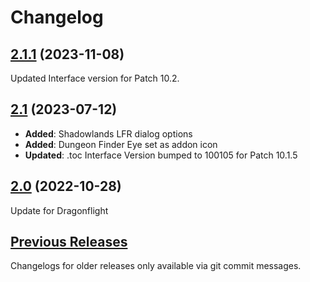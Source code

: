 # Changelog

## [2.1.1] (2023-11-08)

Updated Interface version for Patch 10.2.

## [2.1] (2023-07-12)

- **Added**: Shadowlands LFR dialog options
- **Added**: Dungeon Finder Eye set as addon icon
- **Updated**: .toc Interface Version bumped to 100105 for Patch 10.1.5

## [2.0] (2022-10-28)

Update for Dragonflight

## [Previous Releases]

Changelogs for older releases only available via git commit messages.

[Unreleased]: https://github.com/Haselnussbomber/LFRNPCHelper/compare/main...HEAD
[2.1.1]: https://github.com/Haselnussbomber/LFRNPCHelper/compare/v2.1...v2.1.1
[2.1]: https://github.com/Haselnussbomber/LFRNPCHelper/compare/v2.0...v2.1
[2.0]: https://github.com/Haselnussbomber/LFRNPCHelper/compare/v1.1-1...v2.0
[Previous Releases]: https://github.com/Haselnussbomber/LFRNPCHelper/compare/06781ea001e1e40d8f55e7b39ebed7ae0d83bfdb...v1.1-1
